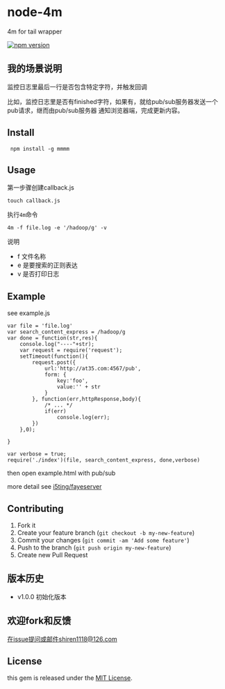 node-4m
=============

4m for tail wrapper

[![npm version](https://badge.fury.io/js/mmmm.svg)](http://badge.fury.io/js/mmmm)

## 我的场景说明

监控日志里最后一行是否包含特定字符，并触发回调

比如，监控日志里是否有finished字符，如果有，就给pub/sub服务器发送一个pub请求，继而由pub/sub服务器
通知浏览器端，完成更新内容。

## Install 

	 npm install -g mmmm
	 	 
## Usage

第一步骤创建callback.js

	touch callback.js

执行`4m`命令

	4m -f file.log -e '/hadoop/g' -v
 
说明

- f 文件名称
- e 是要搜索的正则表达
- v 是否打印日志
 
 
## Example

see example.js

```
var file = 'file.log'
var search_content_express = /hadoop/g
var done = function(str,res){
	console.log("----"+str);
	var request = require('request');
	setTimeout(function(){
		request.post({
			url:'http://at35.com:4567/pub', 
			form: {
				key:'foo',
				value:'' + str
			}
		}, function(err,httpResponse,body){ 
			/* ... */ 
			if(err)
				console.log(err);
		})	
	},0);
	
}
	
var verbose = true;
require('./index')(file, search_content_express, done,verbose)
```

then open example.html with pub/sub

more detail see [i5ting/fayeserver](https://github.com/i5ting/fayeserver)


## Contributing

1. Fork it
2. Create your feature branch (`git checkout -b my-new-feature`)
3. Commit your changes (`git commit -am 'Add some feature'`)
4. Push to the branch (`git push origin my-new-feature`)
5. Create new Pull Request

## 版本历史

- v1.0.0 初始化版本 


## 欢迎fork和反馈

在issue提问或邮件shiren1118@126.com

## License

this gem is released under the [MIT License](http://www.opensource.org/licenses/MIT).
